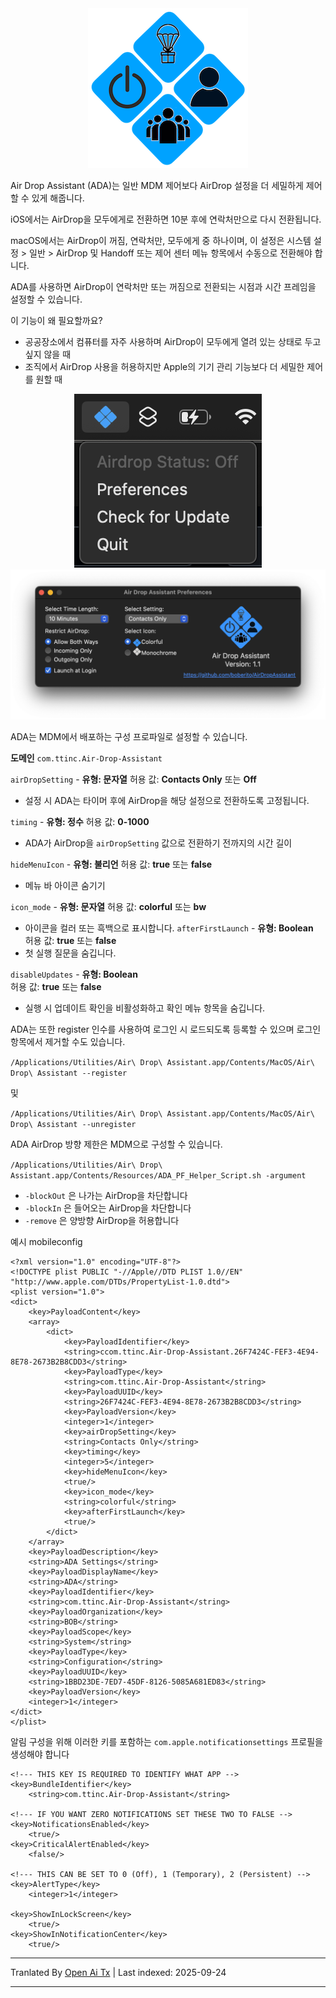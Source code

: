 <div id="header" align="center">
  <img src="https://raw.githubusercontent.com/boberito/AirDropAssistant/main/icon.png"/>
</div>

Air Drop Assistant (ADA)는 일반 MDM 제어보다 AirDrop 설정을 더 세밀하게 제어할 수 있게 해줍니다.

iOS에서는 AirDrop을 모두에게로 전환하면 10분 후에 연락처만으로 다시 전환됩니다.

macOS에서는 AirDrop이 꺼짐, 연락처만, 모두에게 중 하나이며, 이 설정은 시스템 설정 > 일반 > AirDrop 및 Handoff 또는 제어 센터 메뉴 항목에서 수동으로 전환해야 합니다.

ADA를 사용하면 AirDrop이 연락처만 또는 꺼짐으로 전환되는 시점과 시간 프레임을 설정할 수 있습니다.

이 기능이 왜 필요할까요?
- 공공장소에서 컴퓨터를 자주 사용하며 AirDrop이 모두에게 열려 있는 상태로 두고 싶지 않을 때
- 조직에서 AirDrop 사용을 허용하지만 Apple의 기기 관리 기능보다 더 세밀한 제어를 원할 때


<div align="center">
    <img src="https://raw.githubusercontent.com/boberito/AirDropAssistant/main/adamenu.png" /><img src="https://raw.githubusercontent.com/boberito/AirDropAssistant/main/adaprefs.png" />
</div>

ADA는 MDM에서 배포하는 구성 프로파일로 설정할 수 있습니다.

**도메인** `com.ttinc.Air-Drop-Assistant`

`airDropSetting` - **유형: 문자열**
허용 값: **Contacts Only** 또는 **Off**
- 설정 시 ADA는 타이머 후에 AirDrop을 해당 설정으로 전환하도록 고정됩니다.

`timing` - **유형: 정수**
허용 값: **0-1000**
- ADA가 AirDrop을 `airDropSetting` 값으로 전환하기 전까지의 시간 길이

`hideMenuIcon` - **유형: 불리언**
허용 값: **true** 또는 **false**
- 메뉴 바 아이콘 숨기기

`icon_mode` - **유형: 문자열**
허용 값: **colorful** 또는 **bw**
- 아이콘을 컬러 또는 흑백으로 표시합니다.
`afterFirstLaunch` - **유형: Boolean**  
허용 값: **true** 또는 **false**  
- 첫 실행 질문을 숨깁니다.  

`disableUpdates` - **유형: Boolean**  
허용 값: **true** 또는 **false**  
- 실행 시 업데이트 확인을 비활성화하고 확인 메뉴 항목을 숨깁니다.  

ADA는 또한 register 인수를 사용하여 로그인 시 로드되도록 등록할 수 있으며 로그인 항목에서 제거할 수도 있습니다.  

`/Applications/Utilities/Air\ Drop\ Assistant.app/Contents/MacOS/Air\ Drop\ Assistant --register`  

및  

`/Applications/Utilities/Air\ Drop\ Assistant.app/Contents/MacOS/Air\ Drop\ Assistant --unregister`  

ADA AirDrop 방향 제한은 MDM으로 구성할 수 있습니다.  

`/Applications/Utilities/Air\ Drop\ Assistant.app/Contents/Resources/ADA_PF_Helper_Script.sh -argument`  

- `-blockOut` 은 나가는 AirDrop을 차단합니다  
- `-blockIn` 은 들어오는 AirDrop을 차단합니다  
- `-remove` 은 양방향 AirDrop을 허용합니다  

예시 mobileconfig

```
<?xml version="1.0" encoding="UTF-8"?>
<!DOCTYPE plist PUBLIC "-//Apple//DTD PLIST 1.0//EN" "http://www.apple.com/DTDs/PropertyList-1.0.dtd">
<plist version="1.0">
<dict>
    <key>PayloadContent</key>
    <array>
        <dict>
            <key>PayloadIdentifier</key>
            <string>ccom.ttinc.Air-Drop-Assistant.26F7424C-FEF3-4E94-8E78-2673B2B8CDD3</string>
            <key>PayloadType</key>
            <string>com.ttinc.Air-Drop-Assistant</string>
            <key>PayloadUUID</key>
            <string>26F7424C-FEF3-4E94-8E78-2673B2B8CDD3</string>
            <key>PayloadVersion</key>
            <integer>1</integer>
            <key>airDropSetting</key>
            <string>Contacts Only</string>
            <key>timing</key>
            <integer>5</integer>
            <key>hideMenuIcon</key>
            <true/>
            <key>icon_mode</key>
            <string>colorful</string>
            <key>afterFirstLaunch</key>
            <true/>
        </dict>
    </array>
    <key>PayloadDescription</key>
    <string>ADA Settings</string>
    <key>PayloadDisplayName</key>
    <string>ADA</string>
    <key>PayloadIdentifier</key>
    <string>com.ttinc.Air-Drop-Assistant</string>
    <key>PayloadOrganization</key>
    <string>BOB</string>
    <key>PayloadScope</key>
    <string>System</string>
    <key>PayloadType</key>
    <string>Configuration</string>
    <key>PayloadUUID</key>
    <string>1BBD23DE-7ED7-45DF-8126-5085A681ED83</string>
    <key>PayloadVersion</key>
    <integer>1</integer>
</dict>
</plist>
```
알림 구성을 위해 이러한 키를 포함하는 `com.apple.notificationsettings` 프로필을 생성해야 합니다

```
<!--- THIS KEY IS REQUIRED TO IDENTIFY WHAT APP -->
<key>BundleIdentifier</key>
	<string>com.ttinc.Air-Drop-Assistant</string>

<!--- IF YOU WANT ZERO NOTIFICATIONS SET THESE TWO TO FALSE -->
<key>NotificationsEnabled</key>
	<true/>
<key>CriticalAlertEnabled</key>
	<false/>

<!--- THIS CAN BE SET TO 0 (Off), 1 (Temporary), 2 (Persistent) -->
<key>AlertType</key>
	<integer>1</integer>
				
<key>ShowInLockScreen</key>
	<true/>
<key>ShowInNotificationCenter</key>
	<true/>
```


---


Tranlated By [Open Ai Tx](https://github.com/OpenAiTx/OpenAiTx) | Last indexed: 2025-09-24


---